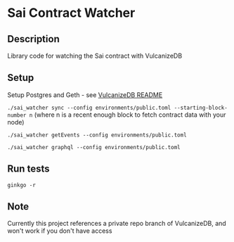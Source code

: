 # Sai Contract Watcher

## Description
Library code for watching the Sai contract with VulcanizeDB

## Setup
Setup Postgres and Geth - see [VulcanizeDB README](https://github.com/vulcanize/VulcanizeDB/blob/master/README.md)

`./sai_watcher sync --config environments/public.toml --starting-block-number n` (where n is a recent enough block to fetch contract data with your node)

`./sai_watcher getEvents --config environments/public.toml`

`./sai_watcher graphql --config environments/public.toml`

## Run tests
`ginkgo -r`

## Note
Currently this project references a private repo branch of VulcanizeDB, and won't work if you don't have access